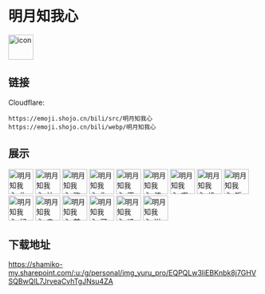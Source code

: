 # 明月知我心
<img src="https://emoji.shojo.cn/bili/src/明月知我心/icon.png" width="50" height="50" alt="icon">

## 链接
Cloudflare:
```
https://emoji.shojo.cn/bili/src/明月知我心
https://emoji.shojo.cn/bili/webp/明月知我心
```
## 展示
<img src="https://emoji.shojo.cn/bili/src/明月知我心/明月知我心-生气.png" width="50" height="50" alt="明月知我心-生气">
<img src="https://emoji.shojo.cn/bili/src/明月知我心/明月知我心-认可.png" width="50" height="50" alt="明月知我心-认可">
<img src="https://emoji.shojo.cn/bili/src/明月知我心/明月知我心-晦气.png" width="50" height="50" alt="明月知我心-晦气">
<img src="https://emoji.shojo.cn/bili/src/明月知我心/明月知我心-你是我的神.png" width="50" height="50" alt="明月知我心-你是我的神">
<img src="https://emoji.shojo.cn/bili/src/明月知我心/明月知我心-不讲武德.png" width="50" height="50" alt="明月知我心-不讲武德">
<img src="https://emoji.shojo.cn/bili/src/明月知我心/明月知我心-惊讶.png" width="50" height="50" alt="明月知我心-惊讶">
<img src="https://emoji.shojo.cn/bili/src/明月知我心/明月知我心-嘲笑.png" width="50" height="50" alt="明月知我心-嘲笑">
<img src="https://emoji.shojo.cn/bili/src/明月知我心/明月知我心-投币.png" width="50" height="50" alt="明月知我心-投币">
<img src="https://emoji.shojo.cn/bili/src/明月知我心/明月知我心-饭饭饿饿.png" width="50" height="50" alt="明月知我心-饭饭饿饿">
<img src="https://emoji.shojo.cn/bili/src/明月知我心/明月知我心-好耶.png" width="50" height="50" alt="明月知我心-好耶">
<img src="https://emoji.shojo.cn/bili/src/明月知我心/明月知我心-亲亲.png" width="50" height="50" alt="明月知我心-亲亲">
<img src="https://emoji.shojo.cn/bili/src/明月知我心/明月知我心-前排.png" width="50" height="50" alt="明月知我心-前排">
<img src="https://emoji.shojo.cn/bili/src/明月知我心/明月知我心-可爱.png" width="50" height="50" alt="明月知我心-可爱">
<img src="https://emoji.shojo.cn/bili/src/明月知我心/明月知我心-通宵.png" width="50" height="50" alt="明月知我心-通宵">
<img src="https://emoji.shojo.cn/bili/src/明月知我心/明月知我心-送你花花.png" width="50" height="50" alt="明月知我心-送你花花">

## 下载地址

https://shamiko-my.sharepoint.com/:u:/g/personal/img_yuru_pro/EQPQLw3liEBKnbk8j7GHVSQBwQlL7JrveaCvhTgJNsu4ZA